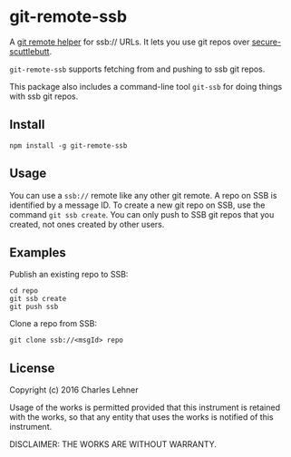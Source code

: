 # git-remote-ssb

A [git remote helper][] for ssb:// URLs. It lets you use git repos over [secure-scuttlebutt][].

`git-remote-ssb` supports fetching from and pushing to ssb git repos.

This package also includes a command-line tool `git-ssb` for doing things with
ssb git repos.

## Install

```
npm install -g git-remote-ssb
```

## Usage

You can use a `ssb://` remote like any other git remote. A repo on SSB is
identified by a message ID. To create a new git repo on SSB, use the command
`git ssb create`. You can only push to SSB git repos that you created, not ones
created by other users.

## Examples

Publish an existing repo to SSB:

    cd repo
    git ssb create
    git push ssb

Clone a repo from SSB:

    git clone ssb://<msgId> repo

[secure-scuttlebutt]: https://github.com/ssbc/secure-scuttlebutt
[git remote helper]: http://git-scm.com/docs/git-remote-helpers

## License

Copyright (c) 2016 Charles Lehner

Usage of the works is permitted provided that this instrument is
retained with the works, so that any entity that uses the works is
notified of this instrument.

DISCLAIMER: THE WORKS ARE WITHOUT WARRANTY.
